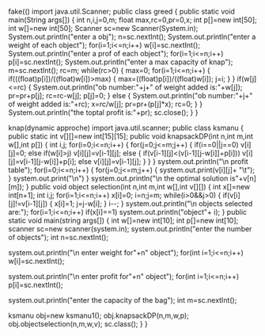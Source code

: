 
 
fake(()
import java.util.Scanner;
public class greed
{
public static void main(String args[])
{
int n,i,j=0,m;
float max,rc=0,pr=0,x;
int p[]=new int[50];
int w[]=new int[50];
Scanner sc=new Scanner(System.in);
System.out.println("enter a obj");
n=sc.nextInt();
System.out.println("enter a weight of each object");
for(i=1;i<=n;i++)
w[i]=sc.nextInt();
System.out.println("enter a prof of each object");
for(i=1;i<=n;i++)
p[i]=sc.nextInt();
System.out.println("enter a max capacity of knap");
m=sc.nextInt();
rc=m;
while(rc>0)
{
max=0;
for(i=1;i<=n;i++)
{
if(((float)p[i])/((float)w[i])>max)
{
max=((float)p[i])/((float)w[i]);
j=i;
}
}
if(w[j]<=rc)
{
System.out.println("ob number:"+j+" of weight added is:"+w[j]);
pr=pr+p[j];
rc=rc-w[j];
p[j]=0;
}
else
{
System.out.println("ob number:"+j+" of weight added is:"+rc);
x=rc/w[j];
pr=pr+(p[j]*x);
rc=0;
}
}
System.out.println("the toptal profit is:"+pr);
sc.close();
}
}


knap(dynamic approche)
import java.util.scanner;
public class ksmanu
{
	public static int v[][]=new int[15][15];
	public void knapsackDP(int n,int m,int w[],int p[])
	{
		int i,j;
		for(i=0;i<=n;i++)
		{
			for(j=0;j<=m;j++)
			{
				if(i==0||j==0)
				   v[i][j]=0;
				else if(w[i]>j)
				   v[i][j]=v[i-1][j];
				else
				{
					if(v[i-1][j]<(v[i-1][j-w[i]]+p[i]))
						v[i][j]=v[i-1][j-w[i]]+p[i];
					else
					   v[i][j]=v[i-1][j];
				}
			}
		}
	system.out.println("\n profit table");
	for(i=0;i<=n;i++)
	{
		for(j=0;j<=m;j++)
		{
			system.out.print(v[i][j]+ "\t");
		}
		system.out.print("\n")
	}
	system.out.println("\n the optimal solution is"+v[n][m]);
	}
	public void object selection(int n,int m,int w[],int v[][])
	{
		int x[]=new int[n+1];
		int i,j;
		for(i=1;i<=n;i++)
		  x[i]=0;
		i=n;j=m;
		while(i>0&&j>0)
		{
			if(v[i][j]!=v[i-1][j])
			{
				x[i]=1;
				j=j-w[i];
			}
				i--;
		}
	system.out.println("\n objects selected are:");
	for(i=1;i<=n;i++)
	if(x[i]==1)
		system.out.println("object"+ i);
	}
public static void main(string args[])
{
	int w[]=new int[10];
	int p[]=new int[10];
	scanner sc=new scanner(system.in);
system.out.println("enter the number of objects");
int n=sc.nextInt();

system.out.println("\n enter weight for"+n" object");
for(int i=1;i<=n;i++)
w[i]=sc.nextInt();


system.out.println("\n enter profit for"+n" object");
for(int i=1;i<=n;i++)
p[i]=sc.nextInt();

system.out.println("enter the capacity of the bag");
int m=sc.nextInt();

ksmanu obj=new ksmanu1();
obj.knapsackDP(n,m,w,p);
obj.objectselection(n,m,w,v);
sc.class();
}
}




